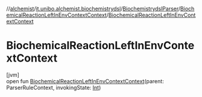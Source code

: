 //[alchemist](../../../../index.md)/[it.unibo.alchemist.biochemistrydsl](../../index.md)/[BiochemistrydslParser](../index.md)/[BiochemicalReactionLeftInEnvContextContext](index.md)/[BiochemicalReactionLeftInEnvContextContext](-biochemical-reaction-left-in-env-context-context.md)

# BiochemicalReactionLeftInEnvContextContext

[jvm]\
open fun [BiochemicalReactionLeftInEnvContextContext](-biochemical-reaction-left-in-env-context-context.md)(parent: ParserRuleContext, invokingState: [Int](https://kotlinlang.org/api/latest/jvm/stdlib/kotlin/-int/index.html))
